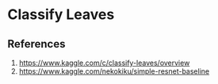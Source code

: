 # Classify Leaves

## References

1. https://www.kaggle.com/c/classify-leaves/overview
2. https://www.kaggle.com/nekokiku/simple-resnet-baseline
